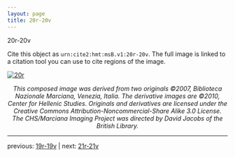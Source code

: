 ```yaml
---
layout: page
title: 20r-20v
---
```


20r-20v

Cite this object as `urn:cite2:hmt:msB.v1:20r-20v`. The full image is linked to a citation tool you can use to cite regions of the image.

[![20r](http://www.homermultitext.org/iipsrv?IIIF=/project/homer/pyramidal/deepzoom/hmt/vbbifolio/v1/vb_19v_20r.tif/full/800,/0/default.jpg)](http://www.homermultitext.org/ict2/?urn=urn:cite2:hmt:vbbifolio.v1:vb_19v_20r) 

<p style="text-align: center; font-style: italic;">This composed image was derived from two originals ©2007, Biblioteca Nazionale Marciana, Venezia, Italia. The derivative images are ©2010, Center for Hellenic Studies. Originals and derivatives are licensed under the Creative Commons Attribution-Noncommercial-Share Alike 3.0 License. The CHS/Marciana Imaging Project was directed by David Jacobs of the British Library.</p>

---

previous: [19r-19v](../19r-19v/) | next: [21r-21v](../21r-21v/)